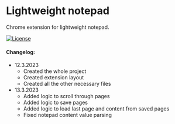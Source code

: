 # Lightweight notepad

Chrome extension for lightweight notepad.

[![License](https://img.shields.io/badge/License-Apache_2.0-blue.svg)](https://opensource.org/licenses/Apache-20)

#### Changelog:
- 12.3.2023
    * Created the whole project
    * Created extension layout
    * Created all the other necessary files
- 13.3.2023
    * Added logic to scroll through pages
    * Added logic to save pages
    * Added logic to load last page and content from saved pages
    * Fixed notepad content value parsing